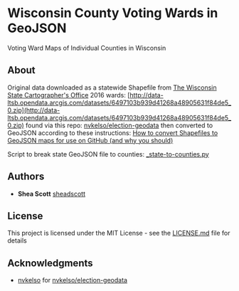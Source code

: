 # Wisconsin County Voting Wards in GeoJSON

Voting Ward  Maps of Individual Counties in Wisconsin

## About

Original data downloaded as a statewide Shapefile from [The Wisconsin State Cartographer's Office](http://www.sco.wisc.edu/find-data/political-districts.html)
2016 wards: [http://data-ltsb.opendata.arcgis.com/datasets/6497103b939d41268a48905631f84de5_0.zip](http://data-ltsb.opendata.arcgis.com/datasets/6497103b939d41268a48905631f84de5_0.zip) found via this repo: [nvkelso/election-geodata](https://github.com/nvkelso/election-geodata/issues/2) then converted to GeoJSON according to these instructions: [How to convert Shapefiles to GeoJSON maps for use on GitHub (and why you should)](http://ben.balter.com/2013/06/26/how-to-convert-shapefiles-to-geojson-for-use-on-github/)

Script to break state GeoJSON file to counties: [_state-to-counties.py](_state-to-counties.py)

## Authors

* **Shea Scott** [sheadscott](https://github.com/sheadscott)

## License

This project is licensed under the MIT License - see the [LICENSE.md](https://github.com/sheadscott/county-voting-precincts/blob/master/LICENSE) file for details

## Acknowledgments

* [nvkelso](https://github.com/nvkelso) for [nvkelso/election-geodata](https://github.com/nvkelso/election-geodata/)
